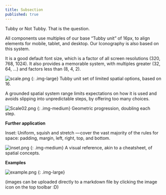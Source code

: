 ```yaml
---
title: Subsection
published: true
---
```


Tubby or Not Tubby. That is the question.

All components use multiples of our base “Tubby unit” of 16px, to align elements for mobile, tablet, and desktop. Our Iconography is also based on this system.

It is a good default font size, which is a factor of all screen resolutions (320, 768, 1024). It also provides a memorable system, with multiples greater (32, 64, …) and factors less than (8, 4, 2).

![scale.png]({{site.baseurl}}/images/scale.png)
{: .img-large}
Tubby unit set of limited spatial options, based on 16.


A grounded spatial system range limits expectations on how it is used and avoids slipping into unpredictable steps, by offering too many choices.

![Scale02.png]({{site.baseurl}}/images/Scale02.png)
{: .img-medium}
Geometric progression, doubling each step.

**Further application**

Inset: Uniform, squish and stretch — cover the vast majority of the rules for space: padding, margin, left, right, top, and bottom.

![inset.png]({{site.baseurl}}/images/inset.png)
{: .img-medium}
A visual reference, akin to a cheatsheet, of spatial concepts.

**Examples**

![example.png]({{site.baseurl}}/images/example.png)
{: .img-large}

(images can be uploaded directly to a markdown file by clicking the image icon on the top toolbar :D)
